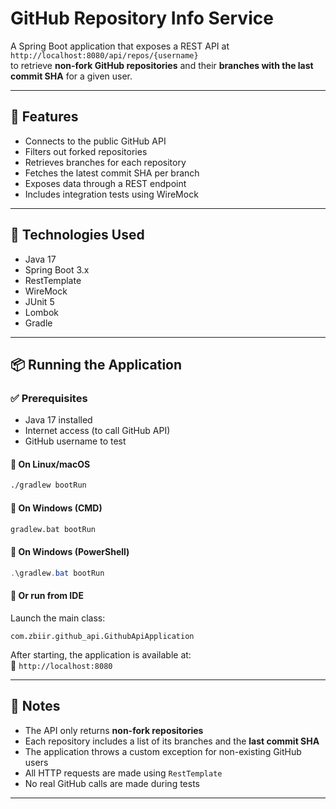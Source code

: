 # GitHub Repository Info Service

A Spring Boot application that exposes a REST API at  
`http://localhost:8080/api/repos/{username}`  
to retrieve **non-fork GitHub repositories** and their **branches with the last commit SHA** for a given user.

---

## 🚀 Features

- Connects to the public GitHub API
- Filters out forked repositories
- Retrieves branches for each repository
- Fetches the latest commit SHA per branch
- Exposes data through a REST endpoint
- Includes integration tests using WireMock

---

## 🧪 Technologies Used

- Java 17
- Spring Boot 3.x
- RestTemplate
- WireMock
- JUnit 5
- Lombok
- Gradle

---

## 📦 Running the Application

### ✅ Prerequisites

- Java 17 installed
- Internet access (to call GitHub API)
- GitHub username to test

#### 🔹 On **Linux/macOS**

```bash
./gradlew bootRun
```

#### 🔹 On **Windows (CMD)**

```cmd
gradlew.bat bootRun
```

#### 🔹 On **Windows (PowerShell)**

```powershell
.\gradlew.bat bootRun
```

#### 🔹 Or run from IDE

Launch the main class:

```
com.zbiir.github_api.GithubApiApplication
```

After starting, the application is available at:  
📍 `http://localhost:8080`

---

## 🧠 Notes

- The API only returns **non-fork repositories**
- Each repository includes a list of its branches and the **last commit SHA**
- The application throws a custom exception for non-existing GitHub users
- All HTTP requests are made using `RestTemplate`
- No real GitHub calls are made during tests

---